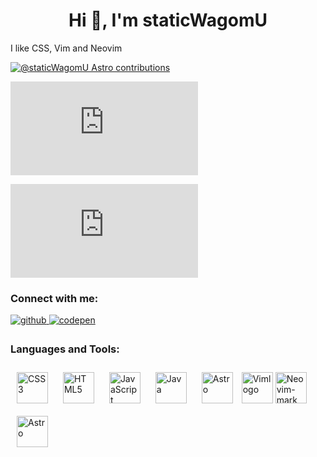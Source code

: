 <h1 align="center">Hi 👋, I'm staticWagomU</h1>
<p>I like CSS, Vim and Neovim</p>

[![@staticWagomU Astro contributions](https://astro.badg.es/v2/contributor/staticWagomU.svg)](https://astro.badg.es/contributor/staticWagomU/)

[![My languages](https://github-stats-evirunurm.vercel.app/api/languages.js?username=staticWagomU&pie=false)](https://github.com/evirunurm/github-stats)

[![My Stats](https://github-stats-evirunurm.vercel.app/api/stats.js?username=staticWagomU&peng=false)](https://github.com/evirunurm/github-stats)

<h3 align="left">Connect with me:</h3>
<div align="left">
<a href="https://github.com/staticWagomU" target="_blank">
<img src=https://img.shields.io/badge/github-%2324292e.svg?&style=for-the-badge&logo=github&logoColor=white alt=github style="margin-bottom: 5px;" />
</a>
<a href="https://codepen.com/statictowa" target="_blank">
<img src=https://img.shields.io/badge/codepen-%23131417.svg?&style=for-the-badge&logo=codepen&logoColor=white alt=codepen style="margin-bottom: 5px;" />
</a>  
</div>  

<h3 align="left">Languages and Tools:</h3>
<p align="left"> 
<a href="https://www.w3schools.com/css/" target="_blank"><img style="margin: 10px" src="https://profilinator.rishav.dev/skills-assets/css3-original-wordmark.svg" alt="CSS3" height="50" /></a>  
<a href="https://en.wikipedia.org/wiki/HTML5" target="_blank"><img style="margin: 10px" src="https://profilinator.rishav.dev/skills-assets/html5-original-wordmark.svg" alt="HTML5" height="50" /></a>  
<a href="https://www.javascript.com/" target="_blank"><img style="margin: 10px" src="https://profilinator.rishav.dev/skills-assets/javascript-original.svg" alt="JavaScript" height="50" /></a>  
<a href="https://www.java.com/" target="_blank"><img style="margin: 10px" src="https://profilinator.rishav.dev/skills-assets/java-original-wordmark.svg" alt="Java" height="50" /></a>  
<a href="https://www.astro.build/" target="_blank"><img style="margin: 10px" src="https://profilinator.rishav.dev/skills-assets/astro.svg" alt="Astro" height="50" /></a>  
<a title="User:D0ktorz, GPL &lt;http://www.gnu.org/licenses/gpl.html&gt;, via Wikimedia Commons" href="https://commons.wikimedia.org/wiki/File:Vimlogo.svg"><img height="50" alt="Vimlogo" src="https://upload.wikimedia.org/wikipedia/commons/thumb/9/9f/Vimlogo.svg/512px-Vimlogo.svg.png"></a>
<a title="Jason Long, neovim, CC BY 3.0 &lt;https://creativecommons.org/licenses/by/3.0&gt;, via Wikimedia Commons" href="https://commons.wikimedia.org/wiki/File:Neovim-mark.svg"><img height="50" alt="Neovim-mark" src="https://upload.wikimedia.org/wikipedia/commons/thumb/3/3a/Neovim-mark.svg/256px-Neovim-mark.svg.png"></a>
<a href="https://www.astro.build/](https://ja.wikipedia.org/wiki/%E3%83%95%E3%82%A1%E3%82%A4%E3%83%AB:VB.NET_Logo.svg" target="_blank"><img style="margin: 10px" src="https://upload.wikimedia.org/wikipedia/commons/4/40/VB.NET_Logo.svg" alt="Astro" height="50" /></a>  
</p>
